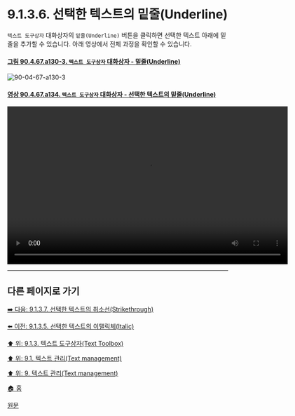 # 9.1.3.6. 선택한 텍스트의 밑줄(Underline)
`텍스트 도구상자` 대화상자의 `밑줄(Underline)` 버튼을 클릭하면 선택한 텍스트 아래에 밑줄을 추가할 수 있습니다. 아래 영상에서 전체 과정을 확인할 수 있습니다.

<a id="90-04-67-a130-3"></a>

#### [그림 90.4.67.a130-3. `텍스트 도구상자` 대화상자 - 밑줄(Underline)](./90-04-0067-text_toolbox.md#90-04-67-a130-3)
![90-04-67-a130-3](https://github.com/wonder13662/gimp/assets/15767104/dbfb9275-5f4e-40f9-87d1-bbd7cafa85f6)

<a id="90-04-67-a134"></a>

#### [영상 90.4.67.a134. `텍스트 도구상자` 대화상자 - 선택한 텍스트의 밑줄(Underline)](./90-04-0067-text_toolbox.md#90-04-67-a134)
<video controls="controls" width="640" height="360" src="https://github.com/wonder13662/gimp/assets/15767104/4fd573cc-5c08-403c-a8a0-41384b1f25ce"></video>

***

## 다른 페이지로 가기

[➡️ 다음: 9.1.3.7. 선택한 텍스트의 취소선(Strikethrough)](./09-01-03-07-strikethrough.md)

[⬅️ 이전: 9.1.3.5. 선택한 텍스트의 이탤릭체(Italic)](./09-01-03-05-italic.md)

[⬆️ 위: 9.1.3. 텍스트 도구상자(Text Toolbox)](./09-01-03-00-text_toolbox.md)

[⬆️ 위: 9.1. 텍스트 관리(Text management)](./09-01-00-text-management.md)

[⬆️ 위: 9. 텍스트 관리(Text management)](./09-00-text-management.md)

[🏠 홈](./00-home.md)

[원문](https://docs.gimp.org/2.10/ko/gimp-image-text-management.html#gimp-text-toolbox)
